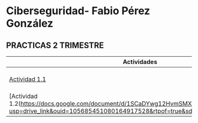 # Ciberseguridad- Fabio Pérez González 

## PRACTICAS 2 TRIMESTRE

| Actividades  | Descripcion |
| ------------- | ------------- |
|  [Actividad 1.1](https://docs.google.com/document/d/1CDzxPdp15S7NLnmTIcmJdwK3GKgyqmMM/edit?usp=drive_link&ouid=105685451080164917528&rtpof=true&sd=true)  | ProFTPd privado y anónimo  |
|  [Actividad 1.2(https://docs.google.com/document/d/1SCaDYwg12HvmSMXUR7g6eNPupIoCAEym/edit?usp=drive_link&ouid=105685451080164917528&rtpof=true&sd=true)  |  ProFTPd VirtualHost  |
